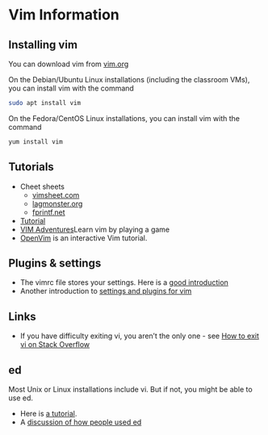 # Vim Information

## Installing vim

You can download vim from [vim.org](http://www.vim.org/download.php)

On the Debian/Ubuntu Linux installations (including the classroom VMs), you can install vim with the command

```bash
sudo apt install vim
```

On the Fedora/CentOS Linux installations, you can install vim with the command

```bash
yum install vim
```

## Tutorials

- Cheet sheets
  - [vimsheet.com](http://vimsheet.com/)
  - [lagmonster.org](http://www.lagmonster.org/docs/vi.html)
  - [fprintf.net](http://www.fprintf.net/vimCheatSheet.html)
- [Tutorial](http://heather.cs.ucdavis.edu/~matloff/UnixAndC/Editors/ViIntro.html)
- [VIM Adventures](https://vim-adventures.com/)Learn vim by playing a game
- [OpenVim](http://www.openvim.com/) is an interactive Vim tutorial.

## Plugins & settings

- The vimrc file stores your settings.  Here is a [good introduction](https://dougblack.io/words/a-good-vimrc.html)
- Another introduction to [settings and plugins for vim](https://boddy.im/vim-dev-env.html)

## Links

- If you have difficulty exiting vi, you aren’t the only one - see [How to exit vi on Stack Overflow](https://stackoverflow.blog/2017/05/23/stack-overflow-helping-one-million-developers-exit-vim/)

## ed

Most Unix or Linux installations include vi.  But if not, you might be able to use ed.  

- Here is [a tutorial](https://www.nyx.net/~ewilli/edtut.pdf).
- A [discussion of how people used ed](https://retrocomputing.stackexchange.com/questions/5341/how-did-people-use-ed)
